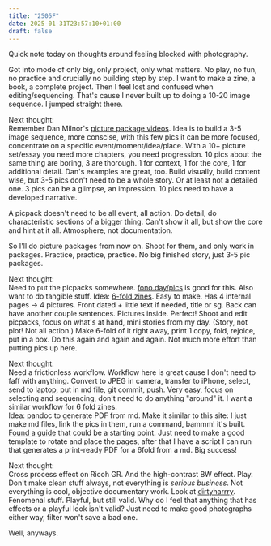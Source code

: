 ```yaml
---
title: "2505F"
date: 2025-01-31T23:57:10+01:00
draft: false
---
```

Quick note today on thoughts around feeling blocked with photography. 

Got into mode of only big, only project, only what matters. No play, no fun, no practice and crucially no building step by step. I want to make a zine, a book, a complete project. Then I feel lost and confused when editing/sequencing. That's cause I never built up to doing a 10-20 image sequence. I jumped straight there.

Next thought:  
Remember Dan Milnor's [picture package videos](https://shifter.media/creative-the-picture-package-01/). Idea is to build a 3-5 image sequence, more conscise, with this few pics it can be more focused, concentrate on a specific event/moment/idea/place. With a 10+ picture set/essay you need more chapters, you need progression. 10 pics about the same thing are boring, 3 are thorough. 1 for context, 1 for the core, 1 for additional detail. Dan's examples are great, too. Build visually, build content wise, but 3-5 pics don't need to be a whole story. Or at least not a detailed one. 3 pics can be a glimpse, an impression. 10 pics need to have a developed narrative.

A picpack doesn't need to be all event, all action. Do detail, do characteristic sections of a bigger thing. Can't show it all, but show the core and hint at it all. Atmosphere, not documentation.

So I'll do picture packages from now on. Shoot for them, and only work in packages. Practice, practice, practice. No big finished story, just 3-5 pic packages.

Next thought:  
Need to put the picpacks somewhere. [fono.day/pics](/pics) is good for this. Also want to do tangible stuff. Idea: [6-fold zines](https://colabstudio.wordpress.com/wp-content/uploads/2016/11/zine-6page.pdf). Easy to make. Has 4 internal pages -> 4 pictures. Front dated + little text if needed, title or sg. Back can have another couple sentences. Pictures inside. Perfect! Shoot and edit picpacks, focus on what's at hand, mini stories from my day. (Story, not plot! Not all action.) Make 6-fold of it right away, print 1 copy, fold, rejoice, put in a box. Do this again and again and again. Not much more effort than putting pics up here.

Next thought:  
Need a frictionless workflow. Workflow here is great cause I don't need to faff with anything. Convert to JPEG in camera, transfer to iPhone, select, send to laptop, put in md file, git commit, push. Very easy, focus on selecting and sequencing, don't need to do anything "around" it. I want a similar workflow for 6 fold zines.  
Idea: pandoc to generate PDF from md. Make it similar to this site: I just make md files, link the pics in them, run a command, bammm! it's built.  
[Found a guide](https://lukegearing.blot.im/using-markdown-and-pandoc-to-make-rpg-documents-for-free) that could be a starting point. Just need to make a good template to rotate and place the pages, after that I have a script I can run that generates a print-ready PDF for a 6fold from a md. Big success!

Next thought:  
Cross process effect on Ricoh GR. And the high-contrast BW effect. Play. Don't make clean stuff always, not everything is *serious business*. Not everything is cool, objective documentary work. Look at [dirtyharrry](https://www.dirtyharrry.com). Fenomenal stuff. Playful, but still valid. Why do I feel that anything that has effects or a playful look isn't valid? Just need to make good photographs either way, filter won't save a bad one.

Well, anyways.